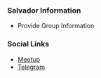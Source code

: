 ### Salvador Information
* Provide Group Information

### Social Links
* [Meetup](#)
* [Telegram](https://t.me/axesec_community/7013)


